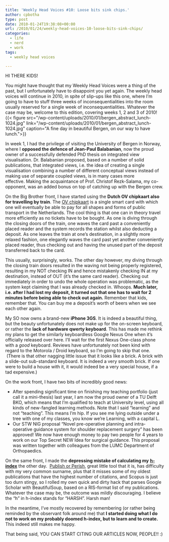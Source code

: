 ```yaml
---
title: 'Weekly Head Voices #10: Loose bits sink chips.'
author: cpbotha
type: post
date: 2010-01-24T19:38:08+00:00
url: /2010/01/24/weekly-head-voices-10-loose-bits-sink-chips/
categories:
  - life
  - nerd
  - work
tags:
  - weekly head voices

---
```

HI THERE KIDS!

You might have thought that my Weekly Head Voices were a thing of the past, but I unfortunately have to disappoint you yet again. The weekly head voices will continue in 2010, in spite of slip-ups like this one, where I’m going to have to stuff three weeks of inconsequentialities into the room usually reserved for a single week of inconsequentialities. Whatever the case may be, welcome to this edition, covering weeks 1, 2 and 3 of 2010!
{{< figure src="/wp-content/uploads/2010/01/bergen_abstract_lunch-1024.jpg" link="/wp-content/uploads/2010/01/bergen_abstract_lunch-1024.jpg" caption="A fine day in beautiful Bergen, on our way to have lunch.">}} 

In week 1, I had the privilege of visiting the University of Bergen in Norway, where I **opposed the defence of Jean-Paul Balabanian**, now the proud owner of a successfully defended PhD thesis on integrated view visualisation. Dr. Balabanian proposed, based on a number of solid publications, that integrated views, i.e. the idea of creating a single visualisation combining a number of different conceptual views instead of making use of separate coupled views, is in many cases more effective. Making the acquaintance of Prof. Christof Rezk-Salama, my co-opponent, was an added bonus on top of catching up with the Bergen crew.

On the Big Brother front, I have started using the **Dutch OV chipkaart also for travelling by train**. The [OV chipkaart][1] is a single smart card with which one will eventually be able to pay for all shapes and forms of public transport in the Netherlands. The cool thing is that one can in theory travel more efficiently as no tickets have to be bought. As one is diving through the closing doors of the train, one waves the card past a conveniently placed reader and the system records the station whilst also deducting a deposit. As one leaves the train at one’s destination, in a slightly more relaxed fashion, one elegantly waves the card past yet another conveniently placed reader, thus checking out and having the unused part of the deposit transferred back to the card.

This usually, surprisingly, works. The other day however, my diving through the closing train doors resulted in the waving not being properly registered, resulting in my NOT checking IN and hence mistakenly checking IN at my destination, instead of OUT (it’s the same card reader). Checking out immediately in order to undo the whole operation was problematic, as the system kept claiming that I was already checked in. Whoops. **Much later, i.e. after I had lost my deposit, it turned out that one has to wait for 2 minutes before being able to check out again.** Remember that kids, remember that. You can buy me a deposit’s worth of beers when we see each other again.

My SO now owns a brand-new **iPhone 3GS**. It is indeed a beautiful thing, but the beauty unfortunately does not make up for the on-screen keyboard, or rather the **lack of hardware qwerty keyboard**. This has made me rethink my plans to get the similarly keyboardless Google Nexus One when it’s officially released over here. I’ll wait for the first Nexus One-class phone with a _good_ keyboard. Reviews have unfortunately not been kind with regard to the Motorola / Droid keyboard, so I’m going to skip that one.  (There is that other nagging little issue that it looks like a brick. A brick with a slide-out sub-standard keyboard. It is indeed a very smooth brick. If one were to build a house with it, it would indeed be a very special house, if a tad expensive.)

On the work front, I have two bits of incredibly good news:

  * After spending significant time on finishing my teaching portfolio (just call it a mini-thesis) last year, I am now the proud owner of a TU Delft BKO, which means that I’m qualified to teach at University level, using all kinds of new-fangled learning methods. Note that I said “learning” and not “teaching”. This means I’m hip. If you see me lying outside under a tree with one of my classes, you know we’re Learning, with a capital L.
  * Our STW NIG proposal “Novel pre-operative planning and intra-operative guidance system for shoulder replacement surgery” has been approved! We now have enough money to pay two people for 4 years to work on our Top Secret NEW Idea for surgical guidance. This proposal was written together with colleagues from the LUMC Department of Orthopaedics.

On the same front, I made the **depressing mistake of calculating my** [**h-index**][2] the other day.  [Publish or Perish][3], great little tool that it is, has difficulty with my very common surname, plus that it misses some of my oldest publications that have the highest number of citations, and Scopus is just too durn stingy, so I rolled my own quick and dirty hack that parses Google Scholar with BeautifulSoup, based on a RIS-format list of my publications. Whatever the case may be, the outcome was mildly discouraging. I believe the “h” in h-index stands for “HARSH”. Harsh man!

In the meantime, I’ve mostly recovered by remembering (or rather being reminded by the observant folk around me) that **I started doing what I do not to work on my probably doomed h-index, but to learn and to create.** This indeed still makes me happy.

That being said, YOU CAN START CITING OUR ARTICLES NOW, PEOPLE!! :)

 [1]: http://www.ov-chipkaart.nl/ "Link to OV Chipkaart site."
 [2]: http://en.wikipedia.org/wiki/H-index "Wikipedia page explaining the monstrous h-index"
 [3]: http://www.harzing.com/pop.htm "Publish or Perish website"
